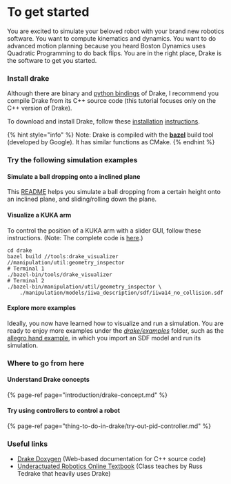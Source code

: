 # To get started

You are excited to simulate your beloved robot with your brand new robotics software. You want to compute kinematics and dynamics. You want to do advanced motion planning because you heard Boston Dynamics uses Quadratic Programming to do back flips. You are in the right place, Drake is the software to get you started.

### Install drake

Although there are binary and [python bindings](https://drake.mit.edu/python_bindings.html#using-python-bindings) of Drake, I recommend you compile Drake from its C++ source code \(this tutorial focuses only on the C++ version of Drake\).

To download and install Drake, follow these [installation](https://drake.mit.edu/installation.html) [instructions](https://drake.mit.edu/installation.html). 

{% hint style="info" %}
Note: Drake is compiled with the [**bazel**](https://bazel.build/) build tool \(developed by Google\). It has similar functions as CMake.
{% endhint %}

### Try the following simulation examples

#### Simulate a ball dropping onto a inclined plane

This [README](https://github.com/RobotLocomotion/drake/tree/master/examples/multibody/inclined_plane_with_body) helps you simulate a ball dropping from a certain height onto an inclined plane, and sliding/rolling down the plane.

#### Visualize a KUKA arm

To control the position of a KUKA arm with a slider GUI, follow these instructions. \(Note: The complete code is [here](https://github.com/RobotLocomotion/drake/blob/f9e34080cf77ddf49370eaa866212e50f245e6d4/manipulation/util/geometry_inspector.py#L9).\)

```text
cd drake
bazel build //tools:drake_visualizer //manipulation/util:geometry_inspector
# Terminal 1
./bazel-bin/tools/drake_visualizer
# Terminal 2
./bazel-bin/manipulation/util/geometry_inspector \
    ./manipulation/models/iiwa_description/sdf/iiwa14_no_collision.sdf
```

#### Explore more examples

Ideally, you now have learned how to visualize and run a simulation. You are ready to enjoy more examples under the [_drake/examples_](https://github.com/RobotLocomotion/drake/tree/master/examples) folder, such as the [allegro hand example](https://github.com/RobotLocomotion/drake/blob/master/examples/allegro_hand/run_allegro_constant_load_demo.cc), in which you import an SDF model and run its simulation.

### Where to go from here

#### Understand Drake concepts

{% page-ref page="introduction/drake-concept.md" %}

#### Try using controllers to control a robot

{% page-ref page="thing-to-do-in-drake/try-out-pid-controller.md" %}

### Useful links

* [Drake Doxygen](http://drake.mit.edu/doxygen_cxx/index.html#://) \(Web-based documentation for C++ source code\)
* [Underactuated Robotics Online Textbook](http://underactuated.csail.mit.edu/underactuated.html) \(Class teaches by Russ Tedrake that heavily uses Drake\)

